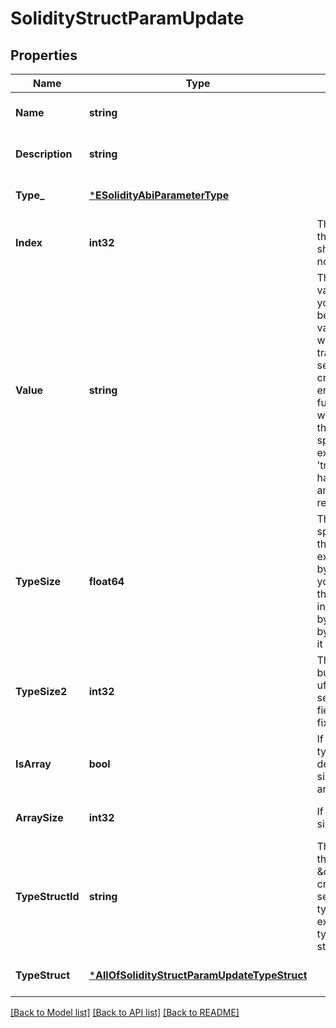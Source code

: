 # SolidityStructParamUpdate

## Properties
Name | Type | Description | Notes
------------ | ------------- | ------------- | -------------
**Name** | **string** |  | [optional] [default to null]
**Description** | **string** |  | [optional] [default to null]
**Type_** | [***ESolidityAbiParameterType**](ESolidityAbiParameterType.md) |  | [optional] [default to null]
**Index** | **int32** | This is the relative index in the contract function. It should start at 0, and must not skip any numbers. | [optional] [default to null]
**Value** | **string** | This is an optional, static value for the parameter. If you set this, you will never be required or able to pass a value for this parameter when you execute the transaction, it will use the set value. This is useful for creating dedicated endpoints with specific functionalities, particularly when tied to API Credentials that can only execute specific transactions. For example, you can have a &#x27;transfer&#x27; transaction that is hardcoded to a specific amount, or to a specific receiver address. | [optional] [default to null]
**TypeSize** | **float64** | This is an optional field that specifies the main size of the Solidity type. For example, if your type is uint, by default it is a uint256. If you want a uint8 instead, set this value to 8. It works for int, uint, fixed, ufixed, and bytes types. Valid values for bytes are 1 to 32, for others it is 256 % 8 | [optional] [default to null]
**TypeSize2** | **int32** | This is identical to typeSize but only used for fixed and ufixed sizes. This is the second size of the fixed field, for example, fixed(typeSize)x(typeSize2). | [optional] [default to null]
**IsArray** | **bool** | If this parameter is an array type set this to true. By default, arrays can be of any size so you don&#x27;t need to set arraySize. | [optional] [default to null]
**ArraySize** | **int32** | If the parameter is a fixed size array, set this value. | [optional] [default to null]
**TypeStructId** | **string** | The ID of the sub-struct if the type is \&quot;struct\&quot;. When creating a param, you must set only one of either typeStructId (to re-use an existing Solidity Struct) or typeStruct (creates a new struct for the param) | [optional] [default to null]
**TypeStruct** | [***AllOfSolidityStructParamUpdateTypeStruct**](AllOfSolidityStructParamUpdateTypeStruct.md) |  | [optional] [default to null]

[[Back to Model list]](../README.md#documentation-for-models) [[Back to API list]](../README.md#documentation-for-api-endpoints) [[Back to README]](../README.md)

